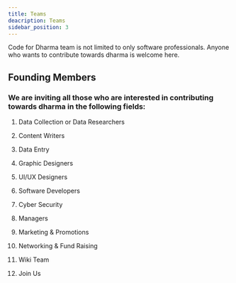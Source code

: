 ```yaml
---
title: Teams
deacription: Teams
sidebar_position: 3
---
```


<!-- @format -->

<!-- # Teams -->

Code for Dharma team is not limited to only software professionals. Anyone who wants to contribute towards dharma is welcome here.

## Founding Members

<!-- ![Himank Honey Barve \(Founder\)](.gitbook/assets/dsc02583.jpeg)

![Avinash Yadav \(Co-Founder\)](.gitbook/assets/13912306_10210167212841734_2542298851077664661_n.jpg)

![Ghoshit Khare \(Co-founder\)](.gitbook/assets/21151274_1490495017676450_4022818100372293309_n.jpg) -->

### We are inviting all those who are interested in contributing towards dharma in the following fields:

1. Data Collection or Data Researchers

2. Content Writers

3. Data Entry

4. Graphic Designers

5. UI/UX Designers

6. Software Developers

7. Cyber Security

8. Managers

9. Marketing & Promotions

10. Networking & Fund Raising

11. Wiki Team

12. Join Us

<!-- [Click Here](join-us.md) -->
